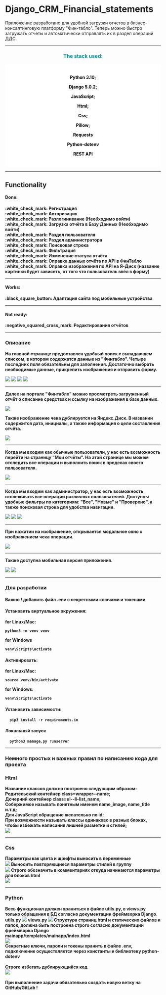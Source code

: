 # Django_CRM_Financial_statements

<p>
Приложение разработано для удобной загрузки отчетов в бизнес-консалтинговую 
платформу "Фин-табло". Теперь можно быстро загружать отчеты и 
автоматически отправлять их в раздел операций ДДС.
</p>
<hr>
<h3 align="center" style="color: darkcyan;">The stack used:</h3>

<div align="center" style="background-color: white; padding: 20px; border-radius: 5px;">
   <b><p style="color: black;">Python 3.10;</p></b>
   <b><p style="color: black;">Django 5.0.2;</p></b>
   <b><p style="color: black;">JavaScript;</p></b>
   <b><p style="color: black;">Html;</p></b>
   <b><p style="color: black;">Css;</p>
   <b><p style="color: black;">Pillow;</p></b>
   <b><p style="color: black;">Requests</p></b>
   <b><p style="color: black;">Python-dotenv</p></b>
   <b><p style="color: black;">REST API</p></b>
</div>
<hr>

## Functionality
   <h4>Done:</h4>
   :white_check_mark: Регистрация <br>
   :white_check_mark: Авторизация <br>
   :white_check_mark: Разлогинивание (<b>Необходимо войти</b>)<br>
   :white_check_mark: Загрузка отчёта в Базу Данных (<b>Необходимо войти</b>)<br>
   :white_check_mark: Раздел пользователя<br>
   :white_check_mark: Раздел администратора<br>
   :white_check_mark: Поисковая строка<br>
   :white_check_mark: Фильтрация<br>
   :white_check_mark: Изменение статуса отчёта<br>
   :white_check_mark: Оправка данных отчёта по API в ФинТабло<br>
   :white_check_mark: Оправка изображения по API на Я-Диск 
   (название картинки будет зависеть, от того что пользователь ввёл в форму)<br>
<hr>   

   <h4>Works:</h4>
   :black_square_button: Адаптация сайта под мобильные устройства<br>
<hr>

   <h4>Not ready:</h4>
   :negative_squared_cross_mark: Редактирования отчётов<br>
<hr>

<h3>Описание</h3>
<p>
На главной странице предоставлен удобный поиск с выпадающем списком, 
в котором содержатся данные из "Финтабло". Четыре последних поля 
обязательны для заполнения. Достаточно выбрать необходимые данные, 
прикрепить изображения и отправить форму.
</p>
<img src="./readme_media/1.png">
<img src="./readme_media/2.png">
<img src="./readme_media/3.png">
<img src="./readme_media/4.png">
<hr>
<p>Далее на портале "Финтабло" можно просмотреть загруженный отчёт о списание средствах
и ссылку на изображения в базе данных. 
</p>
<img src="./readme_media/5.png">
<p>Также изображение чека дублируется на Яндекс.Диск. В названии содержится дата, 
инициалы, а также информация о цели составления отчёта.</p>
<img src="./readme_media/6.png">
<hr>

<p>
Когда мы входим как обычные пользователи, у нас есть возможность 
перейти на страницу "Мои отчёты". На этой странице мы можем 
отследить все операции и выполнить поиск в пределах своего пользователя.
</p>
<img src="./readme_media/15.png">
<hr>

<p>
Когда мы входим как администратор, у нас есть возможность отслеживать 
все операции различных пользователей. Доступны удобные фильтры по 
категориям: "Все", "Новые" и "Проверено", а также поисковая строка 
для удобства навигации.
</p>
<img src="./readme_media/16.png">
<img src="./readme_media/17.png">
<img src="./readme_media/18.png">
<hr>

<p>
При нажатии на изображение, открывается модальное окно с изображением чека операции.
</p>
<img src="./readme_media/19.png">
<hr>

<p>
Также доступна мобильная версия приложения.
</p>
<img src="./readme_media/20.png">
<img src="./readme_media/21.png">
<hr>

<h3>Для разработки</h3>

#### Важно ! добавить файл .env с секретными ключами и токенами

#### Установить виртуальное окружения:
for Linux/Mac:

    python3 -m venv venv

for Windows

    venv\Scripts\activate

#### Активировать:
for Linux/Mac:

    source venv/bin/activate

for Windows:

    venv\Scripts\activate

#### Установить зависимости:
      pip3 install -r requirements.in

#### Локальный запуск
      python3 manage.py runserver
<hr>
<h3>Немного простых и важных правил по написанию кода для проекта</h3> 

### Html
<p>
Название классов должно построено следующим образом: <br>
Родительский контейнер class=wrapper--name;<br>
Дочерний контейнер class=ul--li-list_name;<br>
Собержимое называть понятным именем name_image, name_title и.т.д;<br>
Для JavaScript обращение желательно по id;<br>
При возможности называть классы одинаково в разных блоках, чтобы избежать написания лишней разметки и стилей;<br>

<img src="./readme_media/7.png">
</p>
<hr>

### Css
<p>
Параметры как цвета и шрифты выносить в переменные<br>
<img src="./readme_media/8.png">
Выносить повторяющиеся параметры стилей в группу<br>
<img src="./readme_media/9.png">
Строго обозначить в комментариях откуда начинаются параметры для блоков html<br>
<img src="./readme_media/10.png">
</p>
<hr>

### Python
<p>
Весь функционал должен храниться в файле utils.py, в views.py только
обращения в БД согласно документации фреймворка Django.<br>
utils.py
<img src="./readme_media/11.png">
views.py
<img src="./readme_media/12.png">
Структура страниц html и статических файлов и папок, должна быть построена строго согласно документации фреймворка Django<br>
mainapp/templates/mainapp/index.html<br>
<img src="./readme_media/13.png"><br>
Секретные ключи, пароли и токены хранить в файле .env, подключение осуществляется через 
константы и библиотеку python-dotenv<br><br>
Строго избегать дублирующийся код<br>
<img src="./readme_media/14.png"><br><br>
При выполнение задачи обязательно создать новую ветку на GitHub/GitLab !
</p>